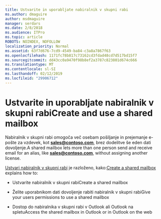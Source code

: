 ```yaml
---
title: Ustvarite in uporabljate nabiralnik v skupni rabi
ms.author: dmaguire
author: msdmaguire
manager: serdars
ms.date: 2/8/2018
ms.audience: ITPro
ms.topic: article
ROBOTS: NOINDEX, NOFOLLOW
localization_priority: Normal
ms.assetid: 63f7d676-7cd9-4549-ba84-c3a8a7867f63
ms.openlocfilehash: 1171fc78b817c73162cd3fdad48cd7d517bd15f7
ms.sourcegitcommit: dd43cc0a9470f98b8ef2a3787c823801d674c666
ms.translationtype: MT
ms.contentlocale: sl-SI
ms.lasthandoff: 02/12/2019
ms.locfileid: "29906712"
---
```

# <a name="create-and-use-a-shared-mailbox"></a><span data-ttu-id="475aa-102">Ustvarite in uporabljate nabiralnik v skupni rabi</span><span class="sxs-lookup"><span data-stu-id="475aa-102">Create and use a shared mailbox</span></span>

<span data-ttu-id="475aa-103">Nabiralnik v skupni rabi omogoča več osebam pošiljanje in prejemanje e-pošte za vzdevek, kot **sales@contoso.com**, brez dodelitve še eden dati dovoljenje.</span><span class="sxs-lookup"><span data-stu-id="475aa-103">A shared mailbox lets more than one person send and receive email for an alias, like **sales@contoso.com**, without assigning another license.</span></span>
  
<span data-ttu-id="475aa-104">[Ustvari nabiralnik v skupni rabi](https://support.office.com/article/Create-a-shared-mailbox-871a246d-3acd-4bba-948e-5de8be0544c9) je razloženo, kako:</span><span class="sxs-lookup"><span data-stu-id="475aa-104">[Create a shared mailbox](https://support.office.com/article/Create-a-shared-mailbox-871a246d-3acd-4bba-948e-5de8be0544c9) explains how to:</span></span> 
  
- <span data-ttu-id="475aa-105">Ustvarite nabiralnik v skupni rabi</span><span class="sxs-lookup"><span data-stu-id="475aa-105">Create a shared mailbox</span></span>
    
- <span data-ttu-id="475aa-106">Želite uporabnikom dati dovoljenje rabiti nabiralnik v skupni rabi</span><span class="sxs-lookup"><span data-stu-id="475aa-106">Give your users permissions to use a shared mailbox</span></span>
    
- <span data-ttu-id="475aa-107">Dostop do nabiralnika v skupni rabi v Outlook ali Outlook na spletu</span><span class="sxs-lookup"><span data-stu-id="475aa-107">Access the shared mailbox in Outlook or in Outlook on the web</span></span>
    

